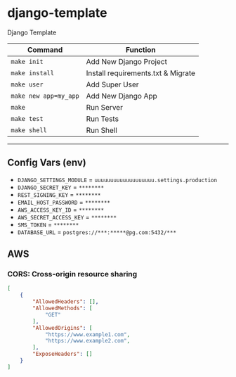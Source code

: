 # django-template
Django Template


| Command               | Function                           |
| --------------------- | ---------------------------------- |
| `make init`           | Add New Django Project             |
| `make install`        | Install requirements.txt & Migrate |
| `make user`           | Add Super User                     |
| `make new app=my_app` | Add New Django App                 |
| `make`                | Run Server                         |
| `make test`           | Run Tests                          |
| `make shell`          | Run Shell                          |


---


## Config Vars (env)
- `DJANGO_SETTINGS_MODULE` = `uuuuuuuuuuuuuuuuuuu.settings.production`
- `DJANGO_SECRET_KEY` = `********`
- `REST_SIGNING_KEY` = `********`
- `EMAIL_HOST_PASSWORD` = `********`
- `AWS_ACCESS_KEY_ID` = `********`
- `AWS_SECRET_ACCESS_KEY` = `********`
- `SMS_TOKEN` = `********`
- `DATABASE_URL` = `postgres://***:*****@pg.com:5432/***`


## AWS
### CORS: Cross-origin resource sharing
```json
[
    {
        "AllowedHeaders": [],
        "AllowedMethods": [
            "GET"
        ],
        "AllowedOrigins": [
            "https://www.example1.com",
            "https://www.example2.com",
        ],
        "ExposeHeaders": []
    }
]
```
